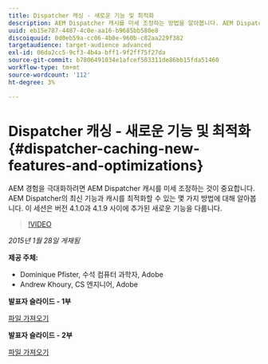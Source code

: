 ```yaml
---
title: Dispatcher 캐싱 - 새로운 기능 및 최적화
description: AEM Dispatcher 캐시를 미세 조정하는 방법을 알아봅니다. AEM Dispatcher의 최신 기능과 캐시를 최적화할 수 있는 몇 가지 방법에 대해 알아봅니다. 이 세션은 버전 4.1.0과 4.1.9 사이에 추가된 새로운 기능을 다룹니다.
uuid: eb15e787-4487-4c0e-aa16-b9685bb580e8
discoiquuid: 0d0eb59a-cc06-4b0e-960b-c82aa229f382
targetaudience: target-audience advanced
exl-id: 06da2cc5-9cf3-4b4a-bff1-9f2ff75f27da
source-git-commit: b7806491034e1afcef503311de86bb15fda51460
workflow-type: tm+mt
source-wordcount: '112'
ht-degree: 3%

---
```


# Dispatcher 캐싱 - 새로운 기능 및 최적화{#dispatcher-caching-new-features-and-optimizations}

AEM 경험을 극대화하려면 AEM Dispatcher 캐시를 미세 조정하는 것이 중요합니다. AEM Dispatcher의 최신 기능과 캐시를 최적화할 수 있는 몇 가지 방법에 대해 알아봅니다. 이 세션은 버전 4.1.0과 4.1.9 사이에 추가된 새로운 기능을 다룹니다.

>[!VIDEO](https://video.tv.adobe.com/v/19378/?quality=9)

*2015년 1월 28일 게재됨*

**제공 주체:**

* Dominique Pfister, 수석 컴퓨터 과학자, Adobe
* Andrew Khoury, CS 엔지니어, Adobe

**발표자 슬라이드 - 1부**

[파일 가져오기](assets/aemgems-dispatcher-caching-part1-jan-28-2015.pdf)

**발표자 슬라이드 - 2부**

[파일 가져오기](assets/aemgems-dispatcher-caching-part2-jan-28-2015.pdf)
<!--
[Get back to the Overview](https://helpx.adobe.com/experience-manager/kt/eseminars/gems/aem-index.html)
-->
